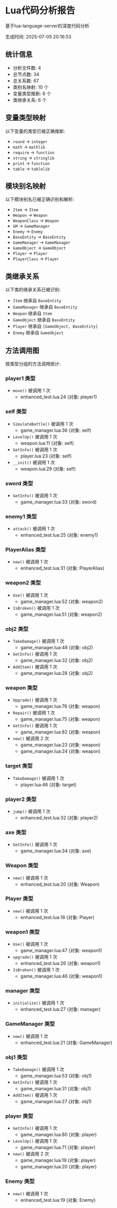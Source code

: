 # Lua代码分析报告

基于lua-language-server的深度代码分析

生成时间: 2025-07-05 20:16:53

## 统计信息

- 分析文件数: 4
- 总节点数: 34
- 总关系数: 67
- 类别名映射: 10 个
- 变量类型推断: 6 个
- 类继承关系: 6 个

## 变量类型映射

以下变量的类型已被正确推断:

- `round` → `integer`
- `math` → `mathlib`
- `require` → `function`
- `string` → `stringlib`
- `print` → `function`
- `table` → `tablelib`

## 模块别名映射

以下模块别名已被正确识别和解析:

- `Item` → `Item`
- `Weapon` → `Weapon`
- `WeaponClass` → `Weapon`
- `GM` → `GameManager`
- `Enemy` → `Enemy`
- `BaseEntity` → `BaseEntity`
- `GameManager` → `GameManager`
- `GameObject` → `GameObject`
- `Player` → `Player`
- `PlayerClass` → `Player`

## 类继承关系

以下类的继承关系已被识别:

- `Item` 继承自 `BaseEntity`
- `GameManager` 继承自 `BaseEntity`
- `Weapon` 继承自 `Item`
- `GameObject` 继承自 `BaseEntity`
- `Player` 继承自 `[GameObject, BaseEntity]`
- `Enemy` 继承自 `GameObject`

## 方法调用图

按类型分组的方法调用统计:

### player1 类型

- `move()` 被调用 1 次
  - enhanced_test.lua:24 (对象: player1)

### self 类型

- `SimulateBattle()` 被调用 1 次
  - game_manager.lua:36 (对象: self)
- `LevelUp()` 被调用 1 次
  - weapon.lua:11 (对象: self)
- `GetInfo()` 被调用 1 次
  - player.lua:23 (对象: self)
- `__init()` 被调用 1 次
  - weapon.lua:29 (对象: self)

### sword 类型

- `GetInfo()` 被调用 1 次
  - game_manager.lua:33 (对象: sword)

### enemy1 类型

- `attack()` 被调用 1 次
  - enhanced_test.lua:25 (对象: enemy1)

### PlayerAlias 类型

- `new()` 被调用 1 次
  - enhanced_test.lua:31 (对象: PlayerAlias)

### weapon2 类型

- `Use()` 被调用 1 次
  - game_manager.lua:52 (对象: weapon2)
- `IsBroken()` 被调用 1 次
  - game_manager.lua:51 (对象: weapon2)

### obj2 类型

- `TakeDamage()` 被调用 1 次
  - game_manager.lua:48 (对象: obj2)
- `GetInfo()` 被调用 1 次
  - game_manager.lua:32 (对象: obj2)
- `AddItem()` 被调用 1 次
  - game_manager.lua:28 (对象: obj2)

### weapon 类型

- `Upgrade()` 被调用 1 次
  - game_manager.lua:76 (对象: weapon)
- `Repair()` 被调用 1 次
  - game_manager.lua:75 (对象: weapon)
- `GetInfo()` 被调用 1 次
  - game_manager.lua:82 (对象: weapon)
- `new()` 被调用 2 次
  - game_manager.lua:23 (对象: weapon)
  - game_manager.lua:24 (对象: weapon)

### target 类型

- `TakeDamage()` 被调用 1 次
  - player.lua:46 (对象: target)

### player2 类型

- `jump()` 被调用 1 次
  - enhanced_test.lua:32 (对象: player2)

### axe 类型

- `GetInfo()` 被调用 1 次
  - game_manager.lua:34 (对象: axe)

### Weapon 类型

- `new()` 被调用 1 次
  - enhanced_test.lua:20 (对象: Weapon)

### Player 类型

- `new()` 被调用 1 次
  - enhanced_test.lua:18 (对象: Player)

### weapon1 类型

- `Use()` 被调用 1 次
  - game_manager.lua:47 (对象: weapon1)
- `upgrade()` 被调用 1 次
  - enhanced_test.lua:26 (对象: weapon1)
- `IsBroken()` 被调用 1 次
  - game_manager.lua:46 (对象: weapon1)

### manager 类型

- `initialize()` 被调用 1 次
  - enhanced_test.lua:27 (对象: manager)

### GameManager 类型

- `new()` 被调用 1 次
  - enhanced_test.lua:21 (对象: GameManager)

### obj1 类型

- `TakeDamage()` 被调用 1 次
  - game_manager.lua:53 (对象: obj1)
- `GetInfo()` 被调用 1 次
  - game_manager.lua:31 (对象: obj1)
- `AddItem()` 被调用 1 次
  - game_manager.lua:27 (对象: obj1)

### player 类型

- `GetInfo()` 被调用 1 次
  - game_manager.lua:80 (对象: player)
- `LevelUp()` 被调用 1 次
  - game_manager.lua:71 (对象: player)
- `new()` 被调用 2 次
  - game_manager.lua:19 (对象: player)
  - game_manager.lua:20 (对象: player)

### Enemy 类型

- `new()` 被调用 1 次
  - enhanced_test.lua:19 (对象: Enemy)
